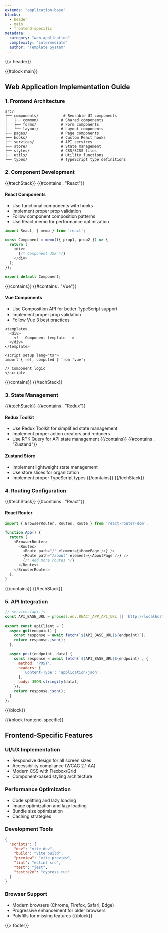 ```yaml
---
extends: "application-base"
blocks:
  - header
  - main
  - frontend-specific
metadata:
  category: "web-application"
  complexity: "intermediate"
  author: "Template System"
---
```


{{> header}}

{{#block main}}
## Web Application Implementation Guide

### 1. Frontend Architecture
```
src/
├── components/           # Reusable UI components
│   ├── common/          # Shared components
│   ├── forms/           # Form components
│   └── layout/          # Layout components
├── pages/               # Page components
├── hooks/               # Custom React hooks
├── services/            # API services
├── store/               # State management
├── styles/              # CSS/SCSS files
├── utils/               # Utility functions
└── types/               # TypeScript type definitions
```

### 2. Component Development
{{#techStack}}
{{#contains . "React"}}
#### React Components
- Use functional components with hooks
- Implement proper prop validation
- Follow component composition patterns
- Use React.memo for performance optimization

```javascript
import React, { memo } from 'react';

const Component = memo(({ prop1, prop2 }) => {
  return (
    <div>
      {/* Component JSX */}
    </div>
  );
});

export default Component;
```
{{/contains}}
{{#contains . "Vue"}}
#### Vue Components
- Use Composition API for better TypeScript support
- Implement proper prop validation
- Follow Vue 3 best practices

```vue
<template>
  <div>
    <!-- Component template -->
  </div>
</template>

<script setup lang="ts">
import { ref, computed } from 'vue';

// Component logic
</script>
```
{{/contains}}
{{/techStack}}

### 3. State Management
{{#techStack}}
{{#contains . "Redux"}}
#### Redux Toolkit
- Use Redux Toolkit for simplified state management
- Implement proper action creators and reducers
- Use RTK Query for API state management
{{/contains}}
{{#contains . "Zustand"}}
#### Zustand Store
- Implement lightweight state management
- Use store slices for organization
- Implement proper TypeScript types
{{/contains}}
{{/techStack}}

### 4. Routing Configuration
{{#techStack}}
{{#contains . "React"}}
#### React Router
```javascript
import { BrowserRouter, Routes, Route } from 'react-router-dom';

function App() {
  return (
    <BrowserRouter>
      <Routes>
        <Route path="/" element={<HomePage />} />
        <Route path="/about" element={<AboutPage />} />
        {/* Add more routes */}
      </Routes>
    </BrowserRouter>
  );
}
```
{{/contains}}
{{/techStack}}

### 5. API Integration
```javascript
// services/api.js
const API_BASE_URL = process.env.REACT_APP_API_URL || 'http://localhost:3000/api';

export const apiClient = {
  async get(endpoint) {
    const response = await fetch(`${API_BASE_URL}${endpoint}`);
    return response.json();
  },
  
  async post(endpoint, data) {
    const response = await fetch(`${API_BASE_URL}${endpoint}`, {
      method: 'POST',
      headers: {
        'Content-Type': 'application/json',
      },
      body: JSON.stringify(data),
    });
    return response.json();
  }
};
```
{{/block}}

{{#block frontend-specific}}
## Frontend-Specific Features

### UI/UX Implementation
- Responsive design for all screen sizes
- Accessibility compliance (WCAG 2.1 AA)
- Modern CSS with Flexbox/Grid
- Component-based styling architecture

### Performance Optimization
- Code splitting and lazy loading
- Image optimization and lazy loading
- Bundle size optimization
- Caching strategies

### Development Tools
```json
{
  "scripts": {
    "dev": "vite dev",
    "build": "vite build",
    "preview": "vite preview",
    "lint": "eslint src",
    "test": "jest",
    "test:e2e": "cypress run"
  }
}
```

### Browser Support
- Modern browsers (Chrome, Firefox, Safari, Edge)
- Progressive enhancement for older browsers
- Polyfills for missing features
{{/block}}

{{> footer}}